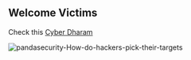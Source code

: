 ## Welcome Victims

Check this [Cyber Dharam](https://cyberdharam.blogspot.com/)

![pandasecurity-How-do-hackers-pick-their-targets](https://user-images.githubusercontent.com/78596969/138720687-a823fb65-1c52-4512-bfdf-ce52500d5086.jpg)
